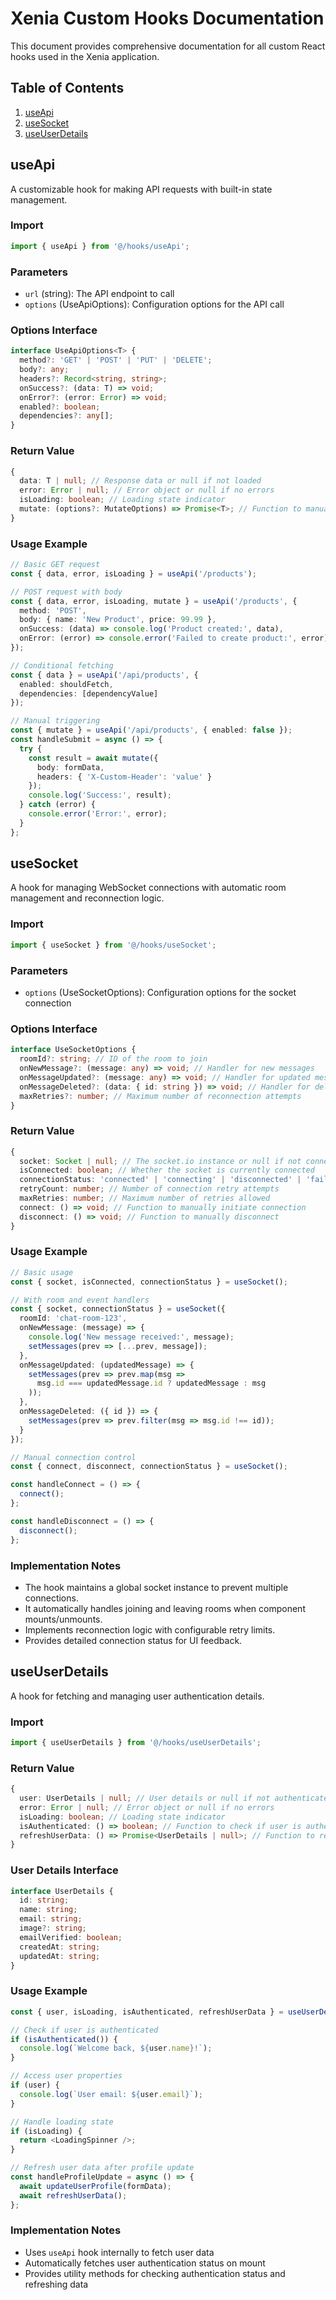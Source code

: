 # Xenia Custom Hooks Documentation

This document provides comprehensive documentation for all custom React hooks used in the Xenia application.

## Table of Contents

1. [useApi](#useapi)
2. [useSocket](#usesocket)
3. [useUserDetails](#useuserdetails)

## useApi

A customizable hook for making API requests with built-in state management.

### Import

```typescript
import { useApi } from '@/hooks/useApi';
```

### Parameters

- `url` (string): The API endpoint to call
- `options` (UseApiOptions): Configuration options for the API call

### Options Interface

```typescript
interface UseApiOptions<T> {
  method?: 'GET' | 'POST' | 'PUT' | 'DELETE';
  body?: any;
  headers?: Record<string, string>;
  onSuccess?: (data: T) => void;
  onError?: (error: Error) => void;
  enabled?: boolean;
  dependencies?: any[];
}
```

### Return Value

```typescript
{
  data: T | null; // Response data or null if not loaded
  error: Error | null; // Error object or null if no errors
  isLoading: boolean; // Loading state indicator
  mutate: (options?: MutateOptions) => Promise<T>; // Function to manually trigger the API call
}
```

### Usage Example

```typescript
// Basic GET request
const { data, error, isLoading } = useApi('/products');

// POST request with body
const { data, error, isLoading, mutate } = useApi('/products', {
  method: 'POST',
  body: { name: 'New Product', price: 99.99 },
  onSuccess: (data) => console.log('Product created:', data),
  onError: (error) => console.error('Failed to create product:', error)
});

// Conditional fetching
const { data } = useApi('/api/products', {
  enabled: shouldFetch,
  dependencies: [dependencyValue]
});

// Manual triggering
const { mutate } = useApi('/api/products', { enabled: false });
const handleSubmit = async () => {
  try {
    const result = await mutate({ 
      body: formData,
      headers: { 'X-Custom-Header': 'value' }
    });
    console.log('Success:', result);
  } catch (error) {
    console.error('Error:', error);
  }
};
```

## useSocket

A hook for managing WebSocket connections with automatic room management and reconnection logic.

### Import

```typescript
import { useSocket } from '@/hooks/useSocket';
```

### Parameters

- `options` (UseSocketOptions): Configuration options for the socket connection

### Options Interface

```typescript
interface UseSocketOptions {
  roomId?: string; // ID of the room to join
  onNewMessage?: (message: any) => void; // Handler for new messages
  onMessageUpdated?: (message: any) => void; // Handler for updated messages
  onMessageDeleted?: (data: { id: string }) => void; // Handler for deleted messages
  maxRetries?: number; // Maximum number of reconnection attempts
}
```

### Return Value

```typescript
{
  socket: Socket | null; // The socket.io instance or null if not connected
  isConnected: boolean; // Whether the socket is currently connected
  connectionStatus: 'connected' | 'connecting' | 'disconnected' | 'failed'; // Current connection status
  retryCount: number; // Number of connection retry attempts
  maxRetries: number; // Maximum number of retries allowed
  connect: () => void; // Function to manually initiate connection
  disconnect: () => void; // Function to manually disconnect
}
```

### Usage Example

```typescript
// Basic usage
const { socket, isConnected, connectionStatus } = useSocket();

// With room and event handlers
const { socket, connectionStatus } = useSocket({
  roomId: 'chat-room-123',
  onNewMessage: (message) => {
    console.log('New message received:', message);
    setMessages(prev => [...prev, message]);
  },
  onMessageUpdated: (updatedMessage) => {
    setMessages(prev => prev.map(msg => 
      msg.id === updatedMessage.id ? updatedMessage : msg
    ));
  },
  onMessageDeleted: ({ id }) => {
    setMessages(prev => prev.filter(msg => msg.id !== id));
  }
});

// Manual connection control
const { connect, disconnect, connectionStatus } = useSocket();

const handleConnect = () => {
  connect();
};

const handleDisconnect = () => {
  disconnect();
};
```

### Implementation Notes

- The hook maintains a global socket instance to prevent multiple connections.
- It automatically handles joining and leaving rooms when component mounts/unmounts.
- Implements reconnection logic with configurable retry limits.
- Provides detailed connection status for UI feedback.

## useUserDetails

A hook for fetching and managing user authentication details.

### Import

```typescript
import { useUserDetails } from '@/hooks/useUserDetails';
```

### Return Value

```typescript
{
  user: UserDetails | null; // User details or null if not authenticated
  error: Error | null; // Error object or null if no errors
  isLoading: boolean; // Loading state indicator
  isAuthenticated: () => boolean; // Function to check if user is authenticated
  refreshUserData: () => Promise<UserDetails | null>; // Function to refresh user data
}
```

### User Details Interface

```typescript
interface UserDetails {
  id: string;
  name: string;
  email: string;
  image?: string;
  emailVerified: boolean;
  createdAt: string;
  updatedAt: string;
}
```

### Usage Example

```typescript
const { user, isLoading, isAuthenticated, refreshUserData } = useUserDetails();

// Check if user is authenticated
if (isAuthenticated()) {
  console.log(`Welcome back, ${user.name}!`);
}

// Access user properties
if (user) {
  console.log(`User email: ${user.email}`);
}

// Handle loading state
if (isLoading) {
  return <LoadingSpinner />;
}

// Refresh user data after profile update
const handleProfileUpdate = async () => {
  await updateUserProfile(formData);
  await refreshUserData();
};
```

### Implementation Notes

- Uses `useApi` hook internally to fetch user data
- Automatically fetches user authentication status on mount
- Provides utility methods for checking authentication status and refreshing data

